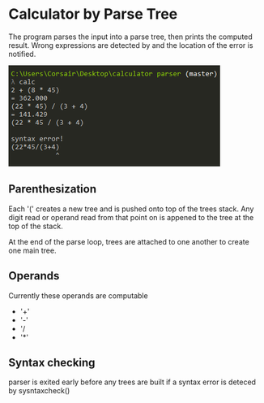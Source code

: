 # Calculator by Parse Tree

The program parses the input into a parse tree, then prints the computed result. Wrong expressions are detected by and the location of the error is notified.

![Alt text](example.png?raw=true, "hey")

## Parenthesization

 Each '(' creates a new tree and is pushed onto top of the trees stack. Any digit read or operand read from that point on is appened to the tree at the top of the stack.

 At the end of the parse loop, trees are attached to one another to create one main tree.

## Operands
Currently these operands are computable
 * '+'
 * '-'
 * '/
 * '*'

## Syntax checking

parser is exited early before any trees are built if a syntax error is deteced by sysntaxcheck()
